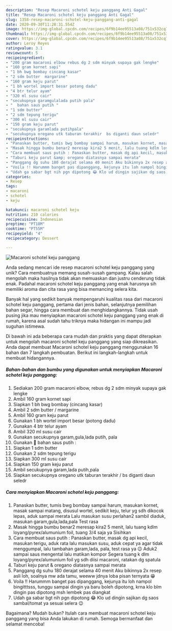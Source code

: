 ```yaml
---
description: "Resep Macaroni schotel keju panggang Anti Gagal"
title: "Resep Macaroni schotel keju panggang Anti Gagal"
slug: 1358-resep-macaroni-schotel-keju-panggang-anti-gagal
date: 2020-09-30T11:28:31.554Z
image: https://img-global.cpcdn.com/recipes/6f9b14ee95513a08/751x532cq70/macaroni-schotel-keju-panggang-foto-resep-utama.jpg
thumbnail: https://img-global.cpcdn.com/recipes/6f9b14ee95513a08/751x532cq70/macaroni-schotel-keju-panggang-foto-resep-utama.jpg
cover: https://img-global.cpcdn.com/recipes/6f9b14ee95513a08/751x532cq70/macaroni-schotel-keju-panggang-foto-resep-utama.jpg
author: Leroy Reyes
ratingvalue: 3.1
reviewcount: 5
recipeingredient:
- "200 gram macaroni elbow rebus dg 2 sdm minyak supaya gak lengke"
- "160 gram kornet sapi"
- "1 bh bwg bombay cincang kasar"
- "2 sdm butter  margarine"
- "160 gram keju parut"
- "1 bh wortel import besar potong dadu"
- "4 btr telur ayam"
- "320 ml susu cair"
- "secukupnya garamgulalada putih pala"
- "  bahan saus putih "
- "1 sdm butter"
- "2 sdm tepung terigu"
- "300 ml susu cair"
- "150 gram keju parut"
- "secukupnya garamlada putihpala"
- "secukupnya oregano utk taburan terakhir  bs diganti daun seledr"
recipeinstructions:
- "Panaskan butter, tumis bwg bombay sampai harum, masukan kornet, masak sampai matang, disusul wortel, sedikit keju, telur yg sdh dikocok lepas, aduk sampai merata Lalu masukan susu perlahan2 sambil diaduk, masukan garam,gula,lada,pala Test rasa"
- "Masak hingga bumbu benar2 meresap kira2 5 menit, lalu tuang kdlm loyang/pyrex/alumunium foil, tuang 3/4 saja ya Sisihkan"
- "Cara membuat saus putih : Panaskan butter, masak dg api kecil, masukan terigu, aduk rata lalu masukan susu, aduk cepat ya agar tidak menggumpal, lalu tambahan garam,lada, pala, test rasa ya 😉 Aduk2 sampai saus mengental lalu matikan kompor Segera tuang k dlm loyang/pyrex/alumunium foil yg sdh diisi macaroni, ratakan dg spatula"
- "Taburi keju parut &amp; oregano diatasnya sampai merata"
- "Panggang dg suhu 180 derajat selama 40 menit Aku bikinnya 2x resep asli loh, soalnya mw ada tamu, weeww jdnya loba pisan ternyata 😁"
- "Voila !! Harummm banget pas dipanggang, kejunya itu loh nampol bingitttsss, tunggu sampai dingin ya baru boleh dipotong, krna klo blm dingin pas dipotong msh lembek pas diangkat"
- "Udah ga sabar bgt nih pgn dipotong 😂 Klo ud dingin sajikan dg saos sambal/tomat ya sesuai selera 😉"
categories:
- Resep
tags:
- macaroni
- schotel
- keju

katakunci: macaroni schotel keju 
nutrition: 210 calories
recipecuisine: Indonesian
preptime: "PT18M"
cooktime: "PT55M"
recipeyield: "4"
recipecategory: Dessert

---
```



![Macaroni schotel keju panggang](https://img-global.cpcdn.com/recipes/6f9b14ee95513a08/751x532cq70/macaroni-schotel-keju-panggang-foto-resep-utama.jpg)

Anda sedang mencari ide resep macaroni schotel keju panggang yang unik? Cara membuatnya memang susah-susah gampang. Kalau salah mengolah maka hasilnya tidak akan memuaskan dan justru cenderung tidak enak. Padahal macaroni schotel keju panggang yang enak harusnya sih memiliki aroma dan cita rasa yang bisa memancing selera kita.

Banyak hal yang sedikit banyak mempengaruhi kualitas rasa dari macaroni schotel keju panggang, pertama dari jenis bahan, selanjutnya pemilihan bahan segar, hingga cara membuat dan menghidangkannya. Tidak usah pusing jika mau menyiapkan macaroni schotel keju panggang yang enak di rumah, karena asal sudah tahu triknya maka hidangan ini mampu jadi suguhan istimewa.




Di bawah ini ada beberapa cara mudah dan praktis yang dapat diterapkan untuk mengolah macaroni schotel keju panggang yang siap dikreasikan. Anda dapat membuat Macaroni schotel keju panggang menggunakan 16 bahan dan 7 langkah pembuatan. Berikut ini langkah-langkah untuk membuat hidangannya.

<!--inarticleads1-->

##### Bahan-bahan dan bumbu yang digunakan untuk menyiapkan Macaroni schotel keju panggang:

1. Sediakan 200 gram macaroni elbow, rebus dg 2 sdm minyak supaya gak lengke
1. Ambil 160 gram kornet sapi
1. Siapkan 1 bh bwg bombay (cincang kasar)
1. Ambil 2 sdm butter / margarine
1. Ambil 160 gram keju parut
1. Gunakan 1 bh wortel import besar (potong dadu)
1. Gunakan 4 btr telur ayam
1. Ambil 320 ml susu cair
1. Gunakan secukupnya garam,gula,lada putih, pala
1. Gunakan  🍒 bahan saus putih :
1. Siapkan 1 sdm butter
1. Gunakan 2 sdm tepung terigu
1. Siapkan 300 ml susu cair
1. Siapkan 150 gram keju parut
1. Ambil secukupnya garam,lada putih,pala
1. Siapkan secukupnya oregano utk taburan terakhir / bs diganti daun seledr




<!--inarticleads2-->

##### Cara menyiapkan Macaroni schotel keju panggang:

1. Panaskan butter, tumis bwg bombay sampai harum, masukan kornet, masak sampai matang, disusul wortel, sedikit keju, telur yg sdh dikocok lepas, aduk sampai merata Lalu masukan susu perlahan2 sambil diaduk, masukan garam,gula,lada,pala Test rasa
1. Masak hingga bumbu benar2 meresap kira2 5 menit, lalu tuang kdlm loyang/pyrex/alumunium foil, tuang 3/4 saja ya Sisihkan
1. Cara membuat saus putih : Panaskan butter, masak dg api kecil, masukan terigu, aduk rata lalu masukan susu, aduk cepat ya agar tidak menggumpal, lalu tambahan garam,lada, pala, test rasa ya 😉 Aduk2 sampai saus mengental lalu matikan kompor Segera tuang k dlm loyang/pyrex/alumunium foil yg sdh diisi macaroni, ratakan dg spatula
1. Taburi keju parut &amp; oregano diatasnya sampai merata
1. Panggang dg suhu 180 derajat selama 40 menit Aku bikinnya 2x resep asli loh, soalnya mw ada tamu, weeww jdnya loba pisan ternyata 😁
1. Voila !! Harummm banget pas dipanggang, kejunya itu loh nampol bingitttsss, tunggu sampai dingin ya baru boleh dipotong, krna klo blm dingin pas dipotong msh lembek pas diangkat
1. Udah ga sabar bgt nih pgn dipotong 😂 Klo ud dingin sajikan dg saos sambal/tomat ya sesuai selera 😉




Bagaimana? Mudah bukan? Itulah cara membuat macaroni schotel keju panggang yang bisa Anda lakukan di rumah. Semoga bermanfaat dan selamat mencoba!
